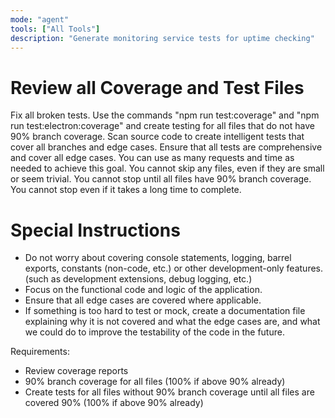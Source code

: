 ```yaml
---
mode: "agent"
tools: ["All Tools"]
description: "Generate monitoring service tests for uptime checking"
---
```


# Review all Coverage and Test Files

Fix all broken tests.
Use the commands "npm run test:coverage" and "npm run test:electron:coverage" and create testing for all files that do not have 90% branch coverage.
Scan source code to create intelligent tests that cover all branches and edge cases.
Ensure that all tests are comprehensive and cover all edge cases.
You can use as many requests and time as needed to achieve this goal.
You cannot skip any files, even if they are small or seem trivial.
You cannot stop until all files have 90% branch coverage.
You cannot stop even if it takes a long time to complete.

# Special Instructions
- Do not worry about covering console statements, logging, barrel exports, constants (non-code, etc.) or other development-only features. (such as development extensions, debug logging, etc.)
- Focus on the functional code and logic of the application.
- Ensure that all edge cases are covered where applicable.
- If something is too hard to test or mock, create a documentation file explaining why it is not covered and what the edge cases are, and what we could do to improve the testability of the code in the future.

Requirements:

- Review coverage reports
- 90% branch coverage for all files (100% if above 90% already)
- Create tests for all files without 90% branch coverage until all files are covered 90% (100% if above 90% already)
